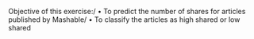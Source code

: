 Objective of this exercise:/
• To predict the number of shares for articles published by Mashable/
• To classify the articles as high shared or low shared

